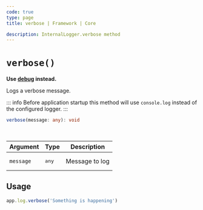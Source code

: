 ```yaml
---
code: true
type: page
title: verbose | Framework | Core

description: InternalLogger.verbose method
---
```


# `verbose()`

<DeprecatedBadge version="2.43.0" />

**Use [debug](/core/2/framework/classes/internal-logger/debug) instead.**

Logs a verbose message.

::: info
Before application startup this method will use `console.log` instead of the configured logger.
:::

```ts
verbose(message: any): void
```

<br/>

| Argument  | Type           | Description    |
| --------- | -------------- | -------------- |
| `message` | <pre>any</pre> | Message to log |

## Usage

```js
app.log.verbose('Something is happening')
```
